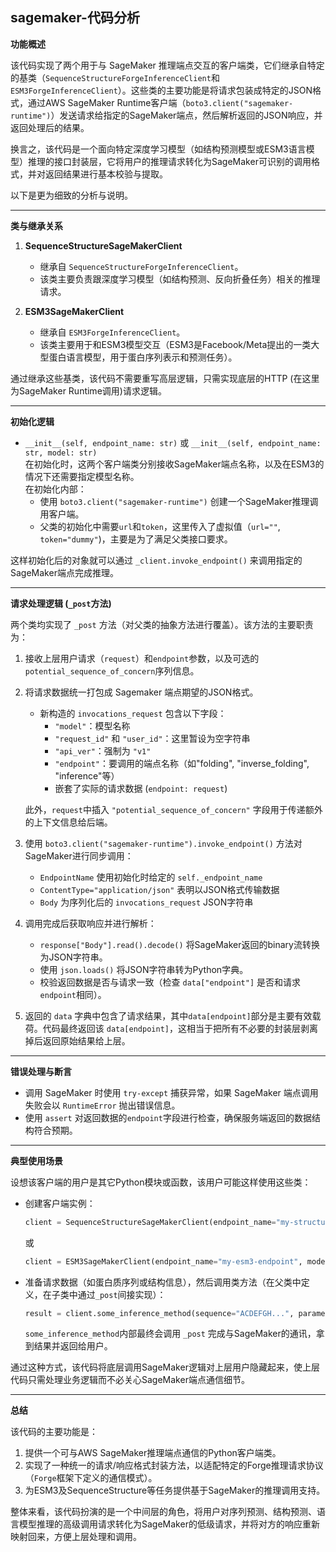 ## sagemaker-代码分析
**功能概述**

该代码实现了两个用于与 SageMaker 推理端点交互的客户端类，它们继承自特定的基类（`SequenceStructureForgeInferenceClient`和`ESM3ForgeInferenceClient`）。这些类的主要功能是将请求包装成特定的JSON格式，通过AWS SageMaker Runtime客户端（`boto3.client("sagemaker-runtime")`）发送请求给指定的SageMaker端点，然后解析返回的JSON响应，并返回处理后的结果。

换言之，该代码是一个面向特定深度学习模型（如结构预测模型或ESM3语言模型）推理的接口封装层，它将用户的推理请求转化为SageMaker可识别的调用格式，并对返回结果进行基本校验与提取。

以下是更为细致的分析与说明。

---

**类与继承关系**

1. **SequenceStructureSageMakerClient**  
   - 继承自 `SequenceStructureForgeInferenceClient`。  
   - 该类主要负责跟深度学习模型（如结构预测、反向折叠任务）相关的推理请求。

2. **ESM3SageMakerClient**  
   - 继承自 `ESM3ForgeInferenceClient`。  
   - 该类主要用于和ESM3模型交互（ESM3是Facebook/Meta提出的一类大型蛋白语言模型，用于蛋白序列表示和预测任务）。

通过继承这些基类，该代码不需要重写高层逻辑，只需实现底层的HTTP (在这里为SageMaker Runtime调用)请求逻辑。

---

**初始化逻辑**

- `__init__(self, endpoint_name: str)` 或 `__init__(self, endpoint_name: str, model: str)`  
  在初始化时，这两个客户端类分别接收SageMaker端点名称，以及在ESM3的情况下还需要指定模型名称。  
  在初始化内部：
  - 使用 `boto3.client("sagemaker-runtime")` 创建一个SageMaker推理调用客户端。
  - 父类的初始化中需要`url`和`token`，这里传入了虚拟值（`url=""`, `token="dummy"`)，主要是为了满足父类接口要求。
  
这样初始化后的对象就可以通过 `_client.invoke_endpoint()` 来调用指定的SageMaker端点完成推理。

---

**请求处理逻辑 (`_post`方法)**

两个类均实现了 `_post` 方法（对父类的抽象方法进行覆盖）。该方法的主要职责为：  
1. 接收上层用户请求（`request`）和`endpoint`参数，以及可选的`potential_sequence_of_concern`序列信息。  
2. 将请求数据统一打包成 Sagemaker 端点期望的JSON格式。  
   - 新构造的 `invocations_request` 包含以下字段：  
     - `"model"`：模型名称  
     - `"request_id"` 和 `"user_id"`：这里暂设为空字符串  
     - `"api_ver"`：强制为 `"v1"`  
     - `"endpoint"`：要调用的端点名称（如"folding", "inverse_folding", "inference"等）
     - 嵌套了实际的请求数据 (`endpoint: request`)
   
   此外，`request`中插入 `"potential_sequence_of_concern"` 字段用于传递额外的上下文信息给后端。
   
3. 使用 `boto3.client("sagemaker-runtime").invoke_endpoint()` 方法对SageMaker进行同步调用：  
   - `EndpointName` 使用初始化时给定的 `self._endpoint_name`  
   - `ContentType="application/json"` 表明以JSON格式传输数据  
   - `Body` 为序列化后的 `invocations_request` JSON字符串
   
4. 调用完成后获取响应并进行解析：  
   - `response["Body"].read().decode()` 将SageMaker返回的binary流转换为JSON字符串。  
   - 使用 `json.loads()` 将JSON字符串转为Python字典。  
   - 校验返回数据是否与请求一致（检查 `data["endpoint"]` 是否和请求`endpoint`相同）。  
   
5. 返回的 `data` 字典中包含了请求结果，其中`data[endpoint]`部分是主要有效载荷。代码最终返回该 `data[endpoint]`，这相当于把所有不必要的封装层剥离掉后返回原始结果给上层。

---

**错误处理与断言**

- 调用 SageMaker 时使用 `try-except` 捕获异常，如果 SageMaker 端点调用失败会以 `RuntimeError` 抛出错误信息。  
- 使用 `assert` 对返回数据的`endpoint`字段进行检查，确保服务端返回的数据结构符合预期。

---

**典型使用场景**

设想该客户端的用户是其它Python模块或函数，该用户可能这样使用这些类：

- 创建客户端实例：

  ```python
  client = SequenceStructureSageMakerClient(endpoint_name="my-structure-endpoint")
  ```

  或

  ```python
  client = ESM3SageMakerClient(endpoint_name="my-esm3-endpoint", model="esm3_model_name")
  ```

- 准备请求数据（如蛋白质序列或结构信息），然后调用类方法（在父类中定义，在子类中通过`_post`间接实现）：
  
  ```python
  result = client.some_inference_method(sequence="ACDEFGH...", parameters={...})
  ```

  `some_inference_method`内部最终会调用 `_post` 完成与SageMaker的通讯，拿到结果并返回给用户。

通过这种方式，该代码将底层调用SageMaker逻辑对上层用户隐藏起来，使上层代码只需处理业务逻辑而不必关心SageMaker端点通信细节。

---

**总结**

该代码的主要功能是：

1. 提供一个可与AWS SageMaker推理端点通信的Python客户端类。
2. 实现了一种统一的请求/响应格式封装方法，以适配特定的Forge推理请求协议（`Forge`框架下定义的通信模式）。
3. 为ESM3及SequenceStructure等任务提供基于SageMaker的推理调用支持。

整体来看，该代码扮演的是一个中间层的角色，将用户对序列预测、结构预测、语言模型推理的高级调用请求转化为SageMaker的低级请求，并将对方的响应重新映射回来，方便上层处理和调用。
